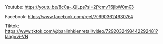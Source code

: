Youtube: https://youtu.be/8cOa-_QiLps?si=2jYcmvT6jlbW0mX3

Facebook: https://www.facebook.com/reel/706903624630764

Tiktok: https://www.tiktok.com/@banlinhkienretail/video/7292032498442292481?lang=vi-VN